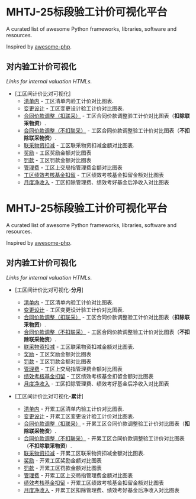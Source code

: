 # MHTJ-25标段验工计价可视化平台 

A curated list of awesome Python frameworks, libraries, software and resources.

Inspired by [awesome-php](https://github.com/ziadoz/awesome-php).

## 对内验工计价可视化

*Links for internal valuation HTMLs.*

- [工区间计价比对可视化]
    - [清单内](./InternalValuationHTML/%E6%B8%85%E5%8D%95%E5%86%85%E8%AE%A1%E4%BB%B7%E8%A1%A8.html) - 工区清单内验工计价对比图表.
    - [变更设计](https://github.com/HTWM/HTWM.github.io/blob/master/InternalValuationHTML/%E4%BA%8C%E7%B1%BB%E5%8F%98%E6%9B%B4%E8%AE%BE%E8%AE%A1%E8%AE%A1%E4%BB%B7%E8%A1%A8.html) - 工区变更设计验工计价对比图表.
    - [合同价款调整（扣联采）](https://github.com/HTWM/HTWM.github.io/blob/master/InternalValuationHTML/%E5%90%88%E5%90%8C%E4%BB%B7%E6%AC%BE%E8%B0%83%E6%95%B4%E8%AE%A1%E4%BB%B7%E8%A1%A8.html) - 工区合同价款调整验工计价对比图表（**扣除联采物资**）.
    - [合同价款调整（不扣联采）](https://github.com/HTWM/HTWM.github.io/blob/master/InternalValuationHTML/%E5%90%88%E5%90%8C%E4%BB%B7%E6%AC%BE%E8%B0%83%E6%95%B4%E8%AE%A1%E4%BB%B7%E8%A1%A8-%E5%90%AB%E8%81%94%E9%87%87.html) - 工区合同价款调整验工计价对比图表（**不扣除联采物资**）.
    - [联采物资扣减](https://github.com/HTWM/HTWM.github.io/blob/master/InternalValuationHTML/%E8%81%94%E9%87%87%E7%89%A9%E8%B5%84%E6%89%A3%E5%87%8F.html) - 工区联采物资扣减金额对比图表.
    - [奖励](https://github.com/HTWM/HTWM.github.io/blob/master/InternalValuationHTML/%E5%A5%96%E5%8A%B1.html) - 工区奖励金额对比图表
    - [罚款](https://github.com/HTWM/HTWM.github.io/blob/master/InternalValuationHTML/%E7%BD%9A%E6%AC%BE.html) - 工区罚款金额对比图表
    - [管理费](https://github.com/HTWM/HTWM.github.io/blob/master/InternalValuationHTML/%E7%AE%A1%E7%90%86%E8%B4%B9.html) - 工区上交局指管理费金额对比图表
    - [工区绩效考核基金扣留](https://github.com/HTWM/HTWM.github.io/blob/master/InternalValuationHTML/%E7%BB%A9%E6%95%88%E8%80%83%E6%A0%B8%E5%9F%BA%E9%87%91%E6%89%A3%E7%95%99.html) - 工区绩效考核基金扣留金额对比图表
    - [月度净收入](https://github.com/HTWM/HTWM.github.io/blob/master/InternalValuationHTML/%E6%9C%88%E5%BA%A6%E5%87%80%E6%94%B6%E5%85%A5.html) - 工区扣除管理费、绩效考好基金后净收入对比图表
# MHTJ-25标段验工计价可视化平台 

A curated list of awesome Python frameworks, libraries, software and resources.

Inspired by [awesome-php](https://github.com/ziadoz/awesome-php).

## 对内验工计价可视化

*Links for internal valuation HTMLs.*

- [工区间计价比对可视化-**分月**]
    - [清单内](./InternalValuationHTML/清单内计价表.html) - 工区清单内验工计价对比图表.
    - [变更设计](./InternalValuationHTML/二类变更设计计价表.html) - 工区变更设计验工计价对比图表.
    - [合同价款调整（扣联采）](./InternalValuationHTML/合同价款调整计价表.html) - 工区合同价款调整验工计价对比图表（**扣除联采物资**）.
    - [合同价款调整（不扣联采）](./InternalValuationHTML/合同价款调整计价表-含联采.html) - 工区合同价款调整验工计价对比图表（**不扣除联采物资**）.
    - [联采物资扣减](./InternalValuationHTML/联采物资扣减.html) - 工区联采物资扣减金额对比图表.
    - [奖励](./InternalValuationHTML/奖励.html) - 工区奖励金额对比图表
    - [罚款](./InternalValuationHTML/罚款.html) - 工区罚款金额对比图表
    - [管理费](./InternalValuationHTML/管理费.html) - 工区上交局指管理费金额对比图表
    - [绩效考核基金扣留](./InternalValuationHTML/绩效考核基金扣留.html) - 工区绩效考核基金扣留金额对比图表
    - [月度净收入](./InternalValuationHTML/月度净收入.html) - 工区扣除管理费、绩效考好基金后净收入对比图表
    
- [工区间计价比对可视化-**累计**]
    - [清单内](./InternalValuationHTML/\(SUM\)清单内开价表.html) - 开累工区清单内验工计价对比图表.
    - [变更设计](./InternalValuationHTML/\(SUM\)二类变更设计计价表.html) - 开累工区变更设计验工计价对比图表.
    - [合同价款调整（扣联采）](./InternalValuationHTML/\(SUM\)合同价款调整计价表.html) - 开累工区合同价款调整验工计价对比图表（**扣除联采物资**）.
    - [合同价款调整（不扣联采）](./InternalValuationHTML/\(SUM\)合同价款调整计价表-含联采.html) - 开累工区合同价款调整验工计价对比图表（**不扣除联采物资**）.
    - [联采物资扣减](./InternalValuationHTML/\(SUM\)联采物资扣减.html) - 开累工区联采物资扣减金额对比图表.
    - [奖励](./InternalValuationHTML/\(SUM\)奖励.html) - 开累工区奖励金额对比图表
    - [罚款](./InternalValuationHTML/\(SUM\)罚款.html) - 开累工区罚款金额对比图表
    - [管理费](./InternalValuationHTML/\(SUM\)管理费.html) - 开累工区上交局指管理费金额对比图表
    - [绩效考核基金扣留](./InternalValuationHTML/\(SUM\)绩效考核基金扣留.html) - 开累工区绩效考核基金扣留金额对比图表
    - [月度净收入](./InternalValuationHTML/\(SUM\)月度净收入.html) - 开累工区扣除管理费、绩效考好基金后净收入对比图表
